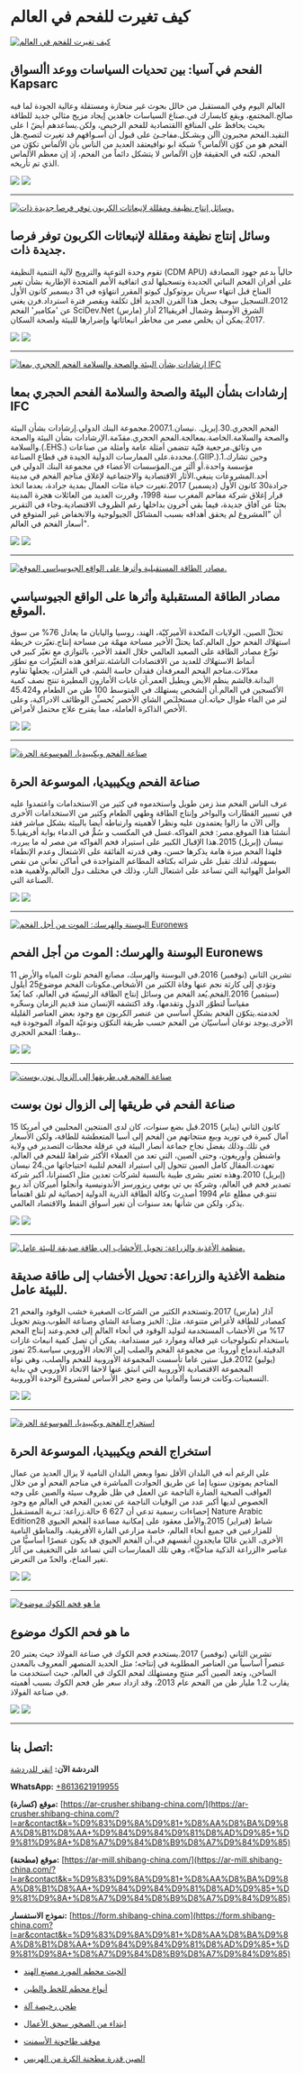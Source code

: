 # كيف تغيرت للفحم في العالم

<a href="https://swt.shibang-china.com/?l=ar&img&k=%D9%83%D9%8A%D9%81+%D8%AA%D8%BA%D9%8A%D8%B1%D8%AA+%D9%84%D9%84%D9%81%D8%AD%D9%85+%D9%81%D9%8A+%D8%A7%D9%84%D8%B9%D8%A7%D9%84%D9%85" target="_blank">![كيف تغيرت للفحم في العالم](http://static.shibang-china.com/all-800x300/489.jpg)</a>

## الفحم في آسيا: بين تحديات السياسات ووعد األسواق Kapsarc
العالم اليوم وفي المستقبل من خالل بحوث غير منحازة ومستقلة وعالية الجودة لما فيه صالح.المجتمع، ويقع كابسارك في.صناع السياسات جاهدين إيجاد مزيج مثالي جديد للطاقة بحيث يحافظ على المنافع االقتصادية للفحم الرخيص، ولكن.يساعدهم أيضً ا على التقيد.الفحم مجبرون اآلن وبشـكل.مفاجـئ على قبول أن أسـواقهم قد تغيرت لتصبح.هل الفحم هو من كوّن الألماس؟ شبكة ابو نوافيعتقد العديد من الناس بأن الألماس تكوّن من الفحم، لكنه في الحقيقة فإن الألماس لا يتشكل دائماً من الفحم، إذ إن معظم الألماس الذي تم تأريخه.


<a href="https://whatsapp.shibangsoft.com/WhatsApp.php" target="_blank" title="WhatsApp">![](http://static.shibang-china.com/icon/whatsapp.png)</a> <a href="https://swt.shibang-china.com/?l=ar&icon&k=%D9%83%D9%8A%D9%81+%D8%AA%D8%BA%D9%8A%D8%B1%D8%AA+%D9%84%D9%84%D9%81%D8%AD%D9%85+%D9%81%D9%8A+%D8%A7%D9%84%D8%B9%D8%A7%D9%84%D9%85" target="_blank">![](http://static.shibang-china.com/icon/chat-ar.png)</a>

---

<a href="https://swt.shibang-china.com/?l=ar&img&k=%D9%83%D9%8A%D9%81+%D8%AA%D8%BA%D9%8A%D8%B1%D8%AA+%D9%84%D9%84%D9%81%D8%AD%D9%85+%D9%81%D9%8A+%D8%A7%D9%84%D8%B9%D8%A7%D9%84%D9%85" target="_blank">![وسائل إنتاج نظيفة ومقللة لإنبعاثات الكربون توفر فرصا جديدة ذات.](http://static.shibang-china.com/all-800x300/337.jpg)</a>

## وسائل إنتاج نظيفة ومقللة لإنبعاثات الكربون توفر فرصا جديدة ذات.
تقوم وحدة التوعية والترويج لآلية التنمية النظيفة (CDM APU) حالياً بدعم جهود المصادقة على أفران الفحم النباتي الجديدة وتسجيلها لدى اتفاقية الأمم المتحدة الإطارية بشأن تغير المناخ قبل انتهاء سريان بروتوكول كيوتو المقرر انتهاؤه في 31 ديسمبر كانون الأول 2012.التسجيل سوف يجعل هذا الفرن الجديد أقل تكلفة ويقصر فترة استرداد.فرن يغني عن &#39;مكامير&#39; الفحم SciDev.Net الشرق الأوسط وشمال أفريقيا21 آذار (مارس) 2017.يمكن أن يخلص مصر من مخاطر انبعاثاتها وإضرارها للبيئة ولصحة السكان.


<a href="https://whatsapp.shibangsoft.com/WhatsApp.php" target="_blank" title="WhatsApp">![](http://static.shibang-china.com/icon/whatsapp.png)</a> <a href="https://swt.shibang-china.com/?l=ar&icon&k=%D9%83%D9%8A%D9%81+%D8%AA%D8%BA%D9%8A%D8%B1%D8%AA+%D9%84%D9%84%D9%81%D8%AD%D9%85+%D9%81%D9%8A+%D8%A7%D9%84%D8%B9%D8%A7%D9%84%D9%85" target="_blank">![](http://static.shibang-china.com/icon/chat-ar.png)</a>

---

<a href="https://swt.shibang-china.com/?l=ar&img&k=%D9%83%D9%8A%D9%81+%D8%AA%D8%BA%D9%8A%D8%B1%D8%AA+%D9%84%D9%84%D9%81%D8%AD%D9%85+%D9%81%D9%8A+%D8%A7%D9%84%D8%B9%D8%A7%D9%84%D9%85" target="_blank">![إرﺷﺎدات ﺑﺸﺄن اﻟﺒﻴﺌﺔ واﻟﺼﺤﺔ واﻟﺴﻼﻣﺔ اﻟﻔﺤﻢ اﻟﺤﺠﺮي ﺑﻤﻌﺎ IFC](http://static.shibang-china.com/all-800x300/173.jpg)</a>

## إرﺷﺎدات ﺑﺸﺄن اﻟﺒﻴﺌﺔ واﻟﺼﺤﺔ واﻟﺴﻼﻣﺔ اﻟﻔﺤﻢ اﻟﺤﺠﺮي ﺑﻤﻌﺎ IFC
اﻟﻔﺤﻢ اﻟﺤﺠﺮي.30.إﺑﺮﻳﻞ. .ﻧﻴﺴﺎن.2007.1.ﻣﺠﻤﻮﻋﺔ اﻟﺒﻨﻚ اﻟﺪوﻟﻲ.إرﺷﺎدات ﺑﺸﺄن اﻟﺒﻴﺌﺔ واﻟﺼﺤﺔ واﻟﺴﻼﻣﺔ.اﻟﺨﺎﺻﺔ.ﺑﻤﻌﺎﻟﺠﺔ.اﻟﻔﺤﻢ اﻟﺤﺠﺮي.ﻣﻘﺪّﻣﺔ.اﻹرﺷﺎدات ﺑﺸﺄن اﻟﺒﻴﺌﺔ واﻟﺼﺤﺔ واﻟﺴﻼﻣﺔ.(.EHS.) هﻲ وﺛﺎﺋﻖ.ﻣﺮﺟﻌﻴﺔ ﻓﻨّﻴﺔ ﺗﺘﻀﻤﻦ أﻣﺜﻠﺔ ﻋﺎﻣﺔ وأﻣﺜﻠﺔ ﻣﻦ ﺻﻨﺎﻋﺎت ﻣﺤﺪدة.ﻋﻠﻰ اﻟﻤﻤﺎرﺳﺎت اﻟﺪوﻟﻴﺔ اﻟﺠﻴﺪة ﻓﻲ ﻗﻄﺎع اﻟﺼﻨﺎﻋﺔ.(.GIIP.).1.وﺣﻴﻦ ﺗﺸﺎرك ﻣﺆﺳﺴﺔ واﺣﺪة.أو أآﺜﺮ ﻣﻦ.اﻟﻤﺆﺳﺴﺎت اﻷﻋﻀﺎء ﻓﻲ ﻣﺠﻤﻮﻋﺔ اﻟﺒﻨﻚ اﻟﺪوﻟﻲ ﻓﻲ أﺣﺪ.اﻟﻤﺸﺮوﻋﺎت ﻳﻨﺒﻐﻲ.الأثار الاقتصادية والاجتماعية لإغلاق مناجم الفحم في مدينة جرادة30 كانون الأول (ديسمبر) 2017.تغيرت حياة مئات العمال بمدية جرادة، بعدما اتخذ قرار إغلاق شركة مفاحم المغرب سنة 1998، وقررت العديد من العائلات هجرة المدينة بحثا عن آفاق جديدة، فيما بقي آخرون بداخلها رغم الظروف الاقتصادية.وجاء في التقرير أن &quot;المشروع لم يحقق أهدافه بسبب المشاكل الجيولوجية والانخفاض غير المتوقع في أسعار الفحم في العالم&quot;.


<a href="https://whatsapp.shibangsoft.com/WhatsApp.php" target="_blank" title="WhatsApp">![](http://static.shibang-china.com/icon/whatsapp.png)</a> <a href="https://swt.shibang-china.com/?l=ar&icon&k=%D9%83%D9%8A%D9%81+%D8%AA%D8%BA%D9%8A%D8%B1%D8%AA+%D9%84%D9%84%D9%81%D8%AD%D9%85+%D9%81%D9%8A+%D8%A7%D9%84%D8%B9%D8%A7%D9%84%D9%85" target="_blank">![](http://static.shibang-china.com/icon/chat-ar.png)</a>

---

<a href="https://swt.shibang-china.com/?l=ar&img&k=%D9%83%D9%8A%D9%81+%D8%AA%D8%BA%D9%8A%D8%B1%D8%AA+%D9%84%D9%84%D9%81%D8%AD%D9%85+%D9%81%D9%8A+%D8%A7%D9%84%D8%B9%D8%A7%D9%84%D9%85" target="_blank">![مصادر الطاقة المستقبلية وأثرها على الواقع الجيوسياسي الموقع.](http://static.shibang-china.com/all-800x300/1475.jpg)</a>

## مصادر الطاقة المستقبلية وأثرها على الواقع الجيوسياسي الموقع.
تحتلّ الصين، الولايات المتّحدة الأميركيّة، الهند، روسيا واليابان ما يعادل 76% من سوق استهلاك الفحم حول العالم.كما يحتلّ الأخير مساحة مهمّة من مساحة إنتاج.تغيّرت خريطة توزّع مصادر الطاقة على الصعيد العالمي خلال العقد الأخير، بالتوازي مع تغيّر كبير في أنماط الاستهلاك للعديد من الاقتصادات الناشئة.تترافق هذه التغيّرات مع تطوّر معدّلات.مناجم الفحم المعرفةأن فقدان حاسة الشم، في الفئران، يجعلها تقاوم البدانة.فالشم ينظم الأيض ويطيل العمر.أن غابات الأمازون المطيرة تنتج نصف كمية الأكسجين في العالم.أن الشخص يستهلك في المتوسط 100 طن من الطعام و45.424 لتر من الماء طوال حياته.أن مستخلـَص الشاي الأخضر يُحسـِّن الوظائف الادراكية، وعلى الأخص الذاكرة العاملة، مما يقترح علاج محتمل لأمراض.


<a href="https://whatsapp.shibangsoft.com/WhatsApp.php" target="_blank" title="WhatsApp">![](http://static.shibang-china.com/icon/whatsapp.png)</a> <a href="https://swt.shibang-china.com/?l=ar&icon&k=%D9%83%D9%8A%D9%81+%D8%AA%D8%BA%D9%8A%D8%B1%D8%AA+%D9%84%D9%84%D9%81%D8%AD%D9%85+%D9%81%D9%8A+%D8%A7%D9%84%D8%B9%D8%A7%D9%84%D9%85" target="_blank">![](http://static.shibang-china.com/icon/chat-ar.png)</a>

---

<a href="https://swt.shibang-china.com/?l=ar&img&k=%D9%83%D9%8A%D9%81+%D8%AA%D8%BA%D9%8A%D8%B1%D8%AA+%D9%84%D9%84%D9%81%D8%AD%D9%85+%D9%81%D9%8A+%D8%A7%D9%84%D8%B9%D8%A7%D9%84%D9%85" target="_blank">![صناعة الفحم ويكيبيديا، الموسوعة الحرة](http://static.shibang-china.com/all-800x300/19.jpg)</a>

## صناعة الفحم ويكيبيديا، الموسوعة الحرة
عرف الناس الفحم منذ زمن طويل واستخدموه في كثير من الاستخدامات واعتمدوا عليه في تسيير القطارات والبواخر وإنتاج الطاقة وطهي الطعام وكثير من الاستخدامات الأخرى وإلى الآن ما زالوا يعتمدون عليه ونظرا لأهميته وارتباطه أيضا بالبيئة بشكل مباشر فقد أنشئنا هذا الموقع.مصر: فحم الفواكه.عسل في المكسب و سُمٌّ في الدماء بوابة أفريقيا.5 نيسان (إبريل) 2015.هذا الإقبال الكبير على استيراد فحم الفواكه من مصر له ما يبرره، فلهذا الفحم ميزة هامة يذكرها حسن، وهي قدرته الفائقة على الاشتعال وعدم الإنطفاء بسهولة، لذلك تقبل على شرائه بكثافة المطاعم المتواجدة في أماكن تعاني من نقص العوامل الهوائية التي تساعد على اشتعال النار، وذلك في مختلف دول العالم.ولأهمية هذه الصناعة التي.


<a href="https://whatsapp.shibangsoft.com/WhatsApp.php" target="_blank" title="WhatsApp">![](http://static.shibang-china.com/icon/whatsapp.png)</a> <a href="https://swt.shibang-china.com/?l=ar&icon&k=%D9%83%D9%8A%D9%81+%D8%AA%D8%BA%D9%8A%D8%B1%D8%AA+%D9%84%D9%84%D9%81%D8%AD%D9%85+%D9%81%D9%8A+%D8%A7%D9%84%D8%B9%D8%A7%D9%84%D9%85" target="_blank">![](http://static.shibang-china.com/icon/chat-ar.png)</a>

---

<a href="https://swt.shibang-china.com/?l=ar&img&k=%D9%83%D9%8A%D9%81+%D8%AA%D8%BA%D9%8A%D8%B1%D8%AA+%D9%84%D9%84%D9%81%D8%AD%D9%85+%D9%81%D9%8A+%D8%A7%D9%84%D8%B9%D8%A7%D9%84%D9%85" target="_blank">![البوسنة والهرسك: الموت من أجل الفحم Euronews](http://static.shibang-china.com/all-800x300/199.jpg)</a>

## البوسنة والهرسك: الموت من أجل الفحم Euronews
11 تشرين الثاني (نوفمبر) 2016.في البوسنة والهرسك، مصانع الفحم تلوث المياه والأرض وتؤدي إلى كارثة نجم عنها وفاة الكثير من الأشخاص.مكونات الفحم موضوع25 أيلول (سبتمبر) 2016.الفحم.يُعد الفحم من وسائل إنتاج الطاقة الرئيسيّة في العالم، كما يُعدّ مقياساً لتطوّر الدول وتقدمها، وقد اكتشفه الإنسان منذ قديم الزمان وسخّره لخدمته.يتكوّن الفحم بشكلٍ أساسي من عنصر الكربون مع وجود بعض العناصر القليلة الأخرى.يوجد نوعان أساسيّان من الفحم حسب طريقة التكوّن ونوعيّة المواد الموجودة فيه وهما: الفحم الحجري،.


<a href="https://whatsapp.shibangsoft.com/WhatsApp.php" target="_blank" title="WhatsApp">![](http://static.shibang-china.com/icon/whatsapp.png)</a> <a href="https://swt.shibang-china.com/?l=ar&icon&k=%D9%83%D9%8A%D9%81+%D8%AA%D8%BA%D9%8A%D8%B1%D8%AA+%D9%84%D9%84%D9%81%D8%AD%D9%85+%D9%81%D9%8A+%D8%A7%D9%84%D8%B9%D8%A7%D9%84%D9%85" target="_blank">![](http://static.shibang-china.com/icon/chat-ar.png)</a>

---

<a href="https://swt.shibang-china.com/?l=ar&img&k=%D9%83%D9%8A%D9%81+%D8%AA%D8%BA%D9%8A%D8%B1%D8%AA+%D9%84%D9%84%D9%81%D8%AD%D9%85+%D9%81%D9%8A+%D8%A7%D9%84%D8%B9%D8%A7%D9%84%D9%85" target="_blank">![صناعة الفحم في طريقها إلى الزوال نون بوست](http://static.shibang-china.com/all-800x300/1408.jpg)</a>

## صناعة الفحم في طريقها إلى الزوال نون بوست
15 كانون الثاني (يناير) 2015.قبل بضع سنوات، كان لدى المنتجين المحليين في أمريكا آمال كبيرة في توريد وبيع منتجاتهم من الفحم إلى أسيا المتعطشة للطاقة، ولكن الأسعار في تلك.وذلك بفضل نجاح جماعة أنصار البيئة في عرقلة محطات التصدير في ولاية واشنطن وأوريغون، وحتى الصين، التي تعد من العملاء الأكثر شراهةً للفحم في العالم، تعهدت.المقال كامل الصين تتحول إلى استيراد الفحم لتلبية احتياجاتها من.24 نيسان (إبريل) 2010.وهذه تعتبر بشرى طيبة بالنسبة لشركات تعدين مثل اكسترانا، أكبر شركة تصدير فحم في العالم، وشركة بي تي بومي ريزورسز الأندونيسية وأنجلوا أميركان آند ريو تنتو.في مطلع عام 1994 أصدرت وكالة الطاقة الذرية الدولية إحصائية لم تلق اهتماماً يذكر، ولكن من شأنها بعد سنوات أن تغير أسواق النفط والاقتصاد العالمي.


<a href="https://whatsapp.shibangsoft.com/WhatsApp.php" target="_blank" title="WhatsApp">![](http://static.shibang-china.com/icon/whatsapp.png)</a> <a href="https://swt.shibang-china.com/?l=ar&icon&k=%D9%83%D9%8A%D9%81+%D8%AA%D8%BA%D9%8A%D8%B1%D8%AA+%D9%84%D9%84%D9%81%D8%AD%D9%85+%D9%81%D9%8A+%D8%A7%D9%84%D8%B9%D8%A7%D9%84%D9%85" target="_blank">![](http://static.shibang-china.com/icon/chat-ar.png)</a>

---

<a href="https://swt.shibang-china.com/?l=ar&img&k=%D9%83%D9%8A%D9%81+%D8%AA%D8%BA%D9%8A%D8%B1%D8%AA+%D9%84%D9%84%D9%81%D8%AD%D9%85+%D9%81%D9%8A+%D8%A7%D9%84%D8%B9%D8%A7%D9%84%D9%85" target="_blank">![منظمة الأغذية والزراعة: تحويل الأخشاب إلى طاقة صديقة للبيئة عامل.](http://static.shibang-china.com/all-800x300/1220.jpg)</a>

## منظمة الأغذية والزراعة: تحويل الأخشاب إلى طاقة صديقة للبيئة عامل.
21 آذار (مارس) 2017.وتستخدم الكثير من الشركات الصغيرة خشب الوقود والفحم كمصادر للطاقة لأغراض متنوعة، مثل: الخبز وصناعة الشاي وصناعة الطوب.ويتم تحويل 17% من الأخشاب المستخدمة لتوليد الوقود في أنحاء العالم إلى فحم.وعند إنتاج الفحم باستخدام تكنولوجيات غير فعالة وموارد غير مستدامة، يمكن أن تصل كمية انبعاث غازات الدفيئة.اندماج أوروبا: من مجموعة الفحم والصلب إلى الاتحاد الأوروبي سياسة.25 تموز (يوليو) 2012.قبل ستين عاما تأسست المجموعة الأوروبية للفحم والصلب، وهي نواة المجموعة الاقتصادية الأوروبية التي انبثق عنها لاحقا الاتحاد الأوروبي في بداية التسعينات.وكانت فرنسا وألمانيا من وضع حجر الأساس لمشروع الوحدة الأوروبية.


<a href="https://whatsapp.shibangsoft.com/WhatsApp.php" target="_blank" title="WhatsApp">![](http://static.shibang-china.com/icon/whatsapp.png)</a> <a href="https://swt.shibang-china.com/?l=ar&icon&k=%D9%83%D9%8A%D9%81+%D8%AA%D8%BA%D9%8A%D8%B1%D8%AA+%D9%84%D9%84%D9%81%D8%AD%D9%85+%D9%81%D9%8A+%D8%A7%D9%84%D8%B9%D8%A7%D9%84%D9%85" target="_blank">![](http://static.shibang-china.com/icon/chat-ar.png)</a>

---

<a href="https://swt.shibang-china.com/?l=ar&img&k=%D9%83%D9%8A%D9%81+%D8%AA%D8%BA%D9%8A%D8%B1%D8%AA+%D9%84%D9%84%D9%81%D8%AD%D9%85+%D9%81%D9%8A+%D8%A7%D9%84%D8%B9%D8%A7%D9%84%D9%85" target="_blank">![استخراج الفحم ويكيبيديا، الموسوعة الحرة](http://static.shibang-china.com/all-800x300/985.jpg)</a>

## استخراج الفحم ويكيبيديا، الموسوعة الحرة
على الرغم أنه في البلدان الأقل نموا وبعض البلدان النامية لا يزال العديد من عمال المناجم يموتون سنويا إما عن طريق الحوادث المباشرة في مناجم الفحم أو من خلال العواقب الصحية الضارة الناجمة عن العمل في ظل ظروف سيئة والصين على وجه الخصوص لديها أكبر عدد من الوفيات الناجمة عن تعدين الفحم في العالم مع وجود إحصاءات رسمية تدعي أن 627 6 حالة.زراعة: تـربة المستـقبل Nature Arabic Edition28 شباط (فبراير) 2015.والأمل معقود على إمكانية مساعدة الفحم الحيوي للمزارعين في جميع أنحاء العالم، خاصة مزارعي القارة الأفريقية، والمناطق النامية الأخرى، الذين غالبًا مايجدون أنفسهم في.أن الفحم الحيوي قد يكون عنصرًا أساسيًّا من عناصر «الزراعة الذكية مناخيًّا»، وهي تلك الممارسات التي تساعد على التخفيف من آثار تغير المناخ، والحدّ من التعرض.


<a href="https://whatsapp.shibangsoft.com/WhatsApp.php" target="_blank" title="WhatsApp">![](http://static.shibang-china.com/icon/whatsapp.png)</a> <a href="https://swt.shibang-china.com/?l=ar&icon&k=%D9%83%D9%8A%D9%81+%D8%AA%D8%BA%D9%8A%D8%B1%D8%AA+%D9%84%D9%84%D9%81%D8%AD%D9%85+%D9%81%D9%8A+%D8%A7%D9%84%D8%B9%D8%A7%D9%84%D9%85" target="_blank">![](http://static.shibang-china.com/icon/chat-ar.png)</a>

---

<a href="https://swt.shibang-china.com/?l=ar&img&k=%D9%83%D9%8A%D9%81+%D8%AA%D8%BA%D9%8A%D8%B1%D8%AA+%D9%84%D9%84%D9%81%D8%AD%D9%85+%D9%81%D9%8A+%D8%A7%D9%84%D8%B9%D8%A7%D9%84%D9%85" target="_blank">![ما هو فحم الكوك موضوع](http://static.shibang-china.com/all-800x300/219.jpg)</a>

## ما هو فحم الكوك موضوع
20 تشرين الثاني (نوفمبر) 2017.يستخدم فحم الكوك في صناعة الفولاذ حيث يعتبر عنصراً أساسياً من العناصر المطلوبة في إنتاجه؛ مثل الحديد المنصهر المعروف بالمعدن الساخن، وتعد الصين أكبر منتج ومستهلك لفحم الكوك في العالم، حيث استخدمت ما يقارب 1.2 مليار طن من الفحم عام 2013، وقد ازداد سعر طن فحم الكوك بسبب أهميته في صناعة الفولاذ.

<a href="https://whatsapp.shibangsoft.com/WhatsApp.php" target="_blank" title="WhatsApp">![](http://static.shibang-china.com/icon/whatsapp.png)</a> <a href="https://swt.shibang-china.com/?l=ar&icon&k=%D9%83%D9%8A%D9%81+%D8%AA%D8%BA%D9%8A%D8%B1%D8%AA+%D9%84%D9%84%D9%81%D8%AD%D9%85+%D9%81%D9%8A+%D8%A7%D9%84%D8%B9%D8%A7%D9%84%D9%85" target="_blank">![](http://static.shibang-china.com/icon/chat-ar.png)</a>

---
## اتصل بنا:

**الدردشة الآن:** [انقر للدردشة](https://swt.shibang-china.com?l=ar&contact&k=%D9%83%D9%8A%D9%81+%D8%AA%D8%BA%D9%8A%D8%B1%D8%AA+%D9%84%D9%84%D9%81%D8%AD%D9%85+%D9%81%D9%8A+%D8%A7%D9%84%D8%B9%D8%A7%D9%84%D9%85)

**WhatsApp:**  [+8613621919955](https://whatsapp.shibangsoft.com/WhatsApp.php)

**موقع (كسارة):** [https://ar-crusher.shibang-china.com/](https://ar-crusher.shibang-china.com/?l=ar&contact&k=%D9%83%D9%8A%D9%81+%D8%AA%D8%BA%D9%8A%D8%B1%D8%AA+%D9%84%D9%84%D9%81%D8%AD%D9%85+%D9%81%D9%8A+%D8%A7%D9%84%D8%B9%D8%A7%D9%84%D9%85)

**موقع (مطحنة):** [https://ar-mill.shibang-china.com/](https://ar-mill.shibang-china.com/?l=ar&contact&k=%D9%83%D9%8A%D9%81+%D8%AA%D8%BA%D9%8A%D8%B1%D8%AA+%D9%84%D9%84%D9%81%D8%AD%D9%85+%D9%81%D9%8A+%D8%A7%D9%84%D8%B9%D8%A7%D9%84%D9%85)

**نموذج الاستفسار:** [https://form.shibang-china.com](https://form.shibang-china.com?l=ar&contact&k=%D9%83%D9%8A%D9%81+%D8%AA%D8%BA%D9%8A%D8%B1%D8%AA+%D9%84%D9%84%D9%81%D8%AD%D9%85+%D9%81%D9%8A+%D8%A7%D9%84%D8%B9%D8%A7%D9%84%D9%85)

* [الخبث محطم المورد مصنع الهند](../26/%D8%A7%D9%84%D8%AE%D8%A8%D8%AB%20%D9%85%D8%AD%D8%B7%D9%85%20%D8%A7%D9%84%D9%85%D9%88%D8%B1%D8%AF%20%D9%85%D8%B5%D9%86%D8%B9%20%D8%A7%D9%84%D9%87%D9%86%D8%AF.md)

* [أنواع محطم للخط والطين](../26/%D8%A3%D9%86%D9%88%D8%A7%D8%B9%20%D9%85%D8%AD%D8%B7%D9%85%20%D9%84%D9%84%D8%AE%D8%B7%20%D9%88%D8%A7%D9%84%D8%B7%D9%8A%D9%86.md)

* [طحن رخيصة آلة](../26/%D8%B7%D8%AD%D9%86%20%D8%B1%D8%AE%D9%8A%D8%B5%D8%A9%20%D8%A2%D9%84%D8%A9.md)

* [ابتداء من الصخور سحق الأعمال](../26/%D8%A7%D8%A8%D8%AA%D8%AF%D8%A7%D8%A1%20%D9%85%D9%86%20%D8%A7%D9%84%D8%B5%D8%AE%D9%88%D8%B1%20%D8%B3%D8%AD%D9%82%20%D8%A7%D9%84%D8%A3%D8%B9%D9%85%D8%A7%D9%84.md)

* [موقف طاحونة الأسمنت](../30/%D9%85%D9%88%D9%82%D9%81%20%D8%B7%D8%A7%D8%AD%D9%88%D9%86%D8%A9%20%D8%A7%D9%84%D8%A3%D8%B3%D9%85%D9%86%D8%AA.md)

* [الصين قدرة مطحنة الكرة من الهريس](../26/%D8%A7%D9%84%D8%B5%D9%8A%D9%86%20%D9%82%D8%AF%D8%B1%D8%A9%20%D9%85%D8%B7%D8%AD%D9%86%D8%A9%20%D8%A7%D9%84%D9%83%D8%B1%D8%A9%20%D9%85%D9%86%20%D8%A7%D9%84%D9%87%D8%B1%D9%8A%D8%B3.md)
